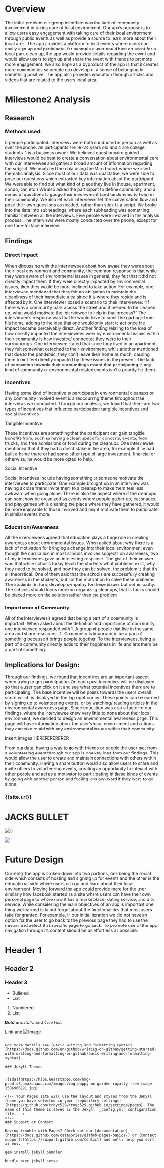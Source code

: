 

# Overview

The initial problem our group identified was the lack of community involvement in taking care of local environment. Our app’s purpose is to allow users easy engagement with taking care of their local environment through public events as well as provide a source to learn more about their local area. The app provides a platform to host events where users can easily sign up and participate, for example a user could host an event for a local park clean up, the app would provide details regarding the event and would allow users to sign up and share the event with friends to promote more engagement. We also hope as a byproduct of the app is that it creates more communities so people can develop of a sense of belonging to something positive. The app also provides education through articles and videos that are related to the users local area.

# Milestone2 Analysis

## Research

### Methods used: 
5 people participated. Interviews were both conducted in person as well as over the phone. All participants are 18-24 years old and 4 are college students, 1 is a business owner. We believed questionnaire guided interviews would be best to create a conversation about environmental care with our interviewee and gather a broad amount of information regarding the subject. 
We analyzed the data using the Miro board, where we used thematic analysis. Since most of our data was qualitative, we were able to pose our questions which extracted key information about the participant. We were able to find out what kind of place they live in (house, apartment, condo, car, etc.) We also asked the participant to define community, and a series of questions to gauge their involvement (and tendencies to help) in their community. We also let each interviewer let the conversation flow and pose their own questions as needed, rather than stick to a script. 
We broke into the data into subheadings, where each subheading was something familiar between all the interviews. Five people were involved in the analysis process. The interviews were mostly conducted over the phone, except for one face-to-face interview. 


## Findings

### Direct Impact

When discussing with the interviewees about how aware they were about their local environment and community, the common response is that while they were aware of environmental issues in general, they felt that it did not directly impact them. If they were directly impacted by environmental issues, then they would be more inclined to take action. For example, one interviewee mentioned that they felt an obligation to maintain the cleanliness of their immediate area since it is where they reside and is affected by it. One interviewer posed a scenario to their interviewee: “If there was a community park across the street and it needed to be cleaned up, what would motivate the interviewee to help in that process?” The interviewee’s response was that he would have to smell the garbage from his home, adding to the idea that one would only start to act once the impact became perceivably direct.
Another finding relating to the idea of how directly impacted the interviewees were by environmental issues within their community is how invested/ connected they were to their surroundings. One interviewee stated that since they lived in an apartment, they felt somewhat detached to their environment, while another mentioned that due to the pandemic, they don’t leave their home as much, causing them to not feel directly impacted by these issues in the present. The lack of connection towards their surroundings meant that participating in any kind of community or environmental related events isn’t a priority for them. 

### Incentives

Having some kind of incentive to participate in environmental cleanups or any community involved event is a reoccurring theme throughout the interviews we conducted. Through our analysis, we found that there are two types of incentives that influence participation: tangible incentives and social incentives. 

Tangible Incentive

These incentives are something that the participant can gain tangible benefits from, such as having a clean space for concerts, events, food trucks, and free admissions or food during the cleanups. One interviewee mentioned that if they had a direct stake in the area, for example if he had built a home there or had some other type of large investment, financial or otherwise, he would be more opted to help.   

Social Incentive

Social incentives include having something or someone motivate the interviewee to participate. One example brought up in an interview was having a close friend invite them to a cleanup to make them feel less awkward when going alone. There is also the aspect where if the cleanups can somehow be organized as events where people gather up, eat snacks, and play games while cleaning the place where they have gathered, it would be more enjoyable to those involved and might motivate them to participate in similar events more.   

### Education/Awareness

All the interviewees agreed that education plays a huge role in creating awareness about environmental issues. When asked about why there is a lack of motivation for bringing a change into their local environment even though the curriculum in most schools involves subjects on awareness, two of my interviewees gave an interesting response. The gist of their answer was that while schools today teach the students what problems exist, why they need to be solved, and how they can be solved, the problem is that it’s all theoretical. One of them said that the schools are successfully creating awareness in the students, but not the motivation to solve these problems. The students, in turn, develop sympathy for these issues but not empathy. The schools should focus more on organizing cleanups, that is focus should be placed more on the solution rather than the problem.

### Importance of Community

All of the interviewee’s agreed that being a part of a community is important. When asked about the definition and importance of community, one interviewee responded with 1. A group of people that live in the same area and share resources. 2. Community is important to be a part of something because it brings people together. To the interviewees, being a part of a community directly adds to their happiness in life and lets them be a part of something.

## Implications for Design:
Through our findings, we found that incentives are an important aspect when trying to get participation. On each post incentives will be displayed so that a user can click on it and see what potential incentives there are to participating. The base incentive will be points towards the users overall score which is displayed in the top right corner. These points can be earned by signing up to volunteering events, or by watching/ reading articles in the environmental awareness page. Since education was also a factor in our findings, where the interviewee knew very little to none about their local environment, we decided to design an environmental awareness page. This page will have information about the user’s local environment and actions they can take to aid with any environmental issues within their community.
   
insert images HERERERERERER



From our data, having a way to go with friends or people the user met from a volunteering event through our app is one key idea from our findings. This would allow the user to create and maintain connections with others within their community. Having a share button would also allow users to share and invite others to volunteering events, creating an opportunity to interact with other people and act as a motivator to participating in these kinds of events by going with another person and feeling less awkward if they were to go alone.


### {{site.url}}

# JACKS BULLET 

![:)](./assets/img/feedpage.JPG?raw=true)

<img src="{{site.baseurl}}/assets/img/feedpage.JPG?raw=true">

# Future Design

Currently the app is broken down into two portions, one being the social side which consists of hosting and signing up for events and the other is the educational side where users can go and learn about their local environment. Moving forward the app could provide more for the user similarly how facebook started as a site where users can have their own personal page to where now it has a marketplace, dating service, and a tv service. While considering the main objectives of an app is important one thing we learned is to not forgot about the functionalities that most users take for granted. For example, in our initial iteration we did not have an option for the user to go back to the previous page they had to use the navbar and select that specific page to go back. To promote use of the app navigation through its content should be as effortless as possible.

# Header 1
## Header 2
### Header 3

- Bulleted
- List

1. Numbered
2. List

**Bold** and _Italic_ and `Code` text

[Link](url) and ![Image](src)
```

For more details see [Basic writing and formatting syntax](https://docs.github.com/en/github/writing-on-github/getting-started-with-writing-and-formatting-on-github/basic-writing-and-formatting-syntax).

### Jekyll Themes


![sda](https://hips.hearstapps.com/hmg-prod.s3.amazonaws.com/images/dog-puppy-on-garden-royalty-free-image-1586966191.jpg)

<!-- Your Pages site will use the layout and styles from the Jekyll theme you have selected in your [repository settings](https://github.com/troyc529/troyc529.github.io/settings/pages). The name of this theme is saved in the Jekyll `_config.yml` configuration file. -->
<!-- 
### Support or Contact

Having trouble with Pages? Check out our [documentation](https://docs.github.com/categories/github-pages-basics/) or [contact support](https://support.github.com/contact) and we’ll help you sort it out. --> 

gem install jekyll bundler

bundle exec jekyll serve